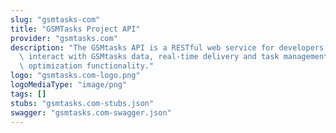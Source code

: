 ```yaml
---
slug: "gsmtasks-com"
title: "GSMTasks Project API"
provider: "gsmtasks.com"
description: "The GSMtasks API is a RESTful web service for developers to programmatically\
  \ interact with GSMtasks data, real-time delivery and task management and route\
  \ optimization functionality."
logo: "gsmtasks.com-logo.png"
logoMediaType: "image/png"
tags: []
stubs: "gsmtasks.com-stubs.json"
swagger: "gsmtasks.com-swagger.json"
---
```


